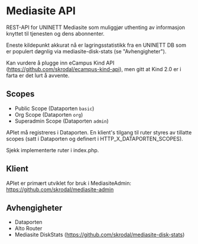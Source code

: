 # Mediasite API

REST-API for UNINETT Mediasite som muliggjør uthenting av informasjon knyttet til tjenesten og dens abonnenter.

Eneste kildepunkt akkurat nå er lagringsstatistikk fra en UNINETT DB som er populert døgnlig via mediasite-disk-stats (se "Avhengigheter").

Kan vurdere å plugge inn eCampus Kind API (https://github.com/skrodal/ecampus-kind-api), men gitt at Kind 2.0 er i farta er det lurt å avvente.

## Scopes
 
* Public Scope (Dataporten `basic`)
* Org Scope (Dataporten `org`)
* Superadmin Scope (Dataporten `admin`)

APIet må registreres i Dataporten. En klient's tilgang til ruter styres av tillatte scopes (satt i Dataporten og definert i HTTP_X_DATAPORTEN_SCOPES).

Sjekk implementerte ruter i index.php.

## Klient

APIet er primært utviklet for bruk i MediasiteAdmin: https://github.com/skrodal/mediasite-admin

## Avhengigheter

- Dataporten
- Alto Router
- Mediasite DiskStats (https://github.com/skrodal/mediasite-disk-stats)